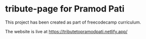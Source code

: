 # tribute-page for Pramod Pati

This project has been created as part of freecodecamp curriculum.

The website is live at https://tributetopramodpati.netlify.app/

